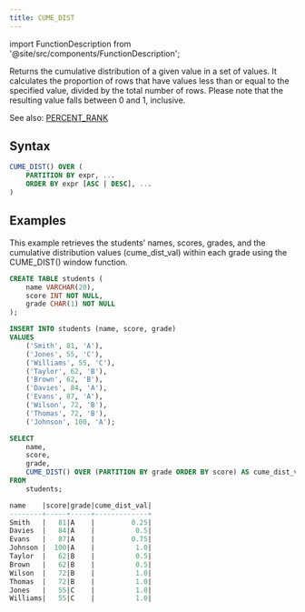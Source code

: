 ```yaml
---
title: CUME_DIST
---
```

import FunctionDescription from '@site/src/components/FunctionDescription';

<FunctionDescription description="Introduced: v1.2.7"/>

Returns the cumulative distribution of a given value in a set of values. It calculates the proportion of rows that have values less than or equal to the specified value, divided by the total number of rows. Please note that the resulting value falls between 0 and 1, inclusive.

See also: [PERCENT_RANK](percent_rank.md)

## Syntax

```sql
CUME_DIST() OVER (
	PARTITION BY expr, ...
	ORDER BY expr [ASC | DESC], ...
)
```

## Examples

This example retrieves the students' names, scores, grades, and the cumulative distribution values (cume_dist_val) within each grade using the CUME_DIST() window function.

```sql
CREATE TABLE students (
    name VARCHAR(20),
    score INT NOT NULL,
    grade CHAR(1) NOT NULL
);

INSERT INTO students (name, score, grade)
VALUES
    ('Smith', 81, 'A'),
    ('Jones', 55, 'C'),
    ('Williams', 55, 'C'),
    ('Taylor', 62, 'B'),
    ('Brown', 62, 'B'),
    ('Davies', 84, 'A'),
    ('Evans', 87, 'A'),
    ('Wilson', 72, 'B'),
    ('Thomas', 72, 'B'),
    ('Johnson', 100, 'A');

SELECT
    name,
    score,
    grade,
    CUME_DIST() OVER (PARTITION BY grade ORDER BY score) AS cume_dist_val
FROM
    students;

name    |score|grade|cume_dist_val|
--------+-----+-----+-------------+
Smith   |   81|A    |         0.25|
Davies  |   84|A    |          0.5|
Evans   |   87|A    |         0.75|
Johnson |  100|A    |          1.0|
Taylor  |   62|B    |          0.5|
Brown   |   62|B    |          0.5|
Wilson  |   72|B    |          1.0|
Thomas  |   72|B    |          1.0|
Jones   |   55|C    |          1.0|
Williams|   55|C    |          1.0|
```